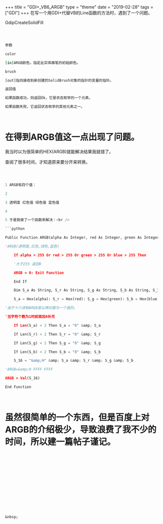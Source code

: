+++
title = "GDI+_VB6_ARGB"
type = "theme"
date = "2019-02-28"
tags = ["GDI"]
+++
在写一个用GDI+代替VB的Line函数的方法时，遇到了一个问题。

GdipCreateSolidFill

&nbsp;

```python

参数

color

[in]ARGB颜色，指定此实体画笔的初始颜色。

brush

[out]指向接收到新创建的SolidBrush对象的指针的变量的指针。

返回值

如果函数成功，则返回Ok，它是状态枚举的一个元素。

如果函数失败，它返回状态枚举的其他元素之一。 

```

&nbsp;

# 在得到ARGB值这一点出现了问题。

我当时以为很简单的HEX(ARGB)就能解决结果我就错了。

查阅了很多时间，才知道原来要分开来转换。

&nbsp;

```python

1 ARGB有四个值：

2 

3 透明度 红色值 绿色值 蓝色值

4 

5 于是我做了一个函数来解决：<br />

```python

Public Function ARGB(alpha As Integer, red As Integer, green As Integer, blue As Integer) As Long

'ARGB(透明度,红色,绿色,蓝色)

    If alpha > 255 Or red > 255 Or green > 255 Or blue > 255 Then

    '大于255 返回0

    ARGB = 0: Exit Function

    End If

    Dim S_a As String, S_r As String, S_g As String, S_b As String, S_16 As String

    S_a = Hex(alpha): S_r = Hex(red): S_g = Hex(green): S_b = Hex(blue)

'由于十六进制ARGB是以两位数为一个值的。

'当字符个数为1时前面加0补充

    If Len(S_a) < 2 Then S_a = "0" &amp; S_a

    If Len(S_r) < 2 Then S_r = "0" &amp; S_r

    If Len(S_g) < 2 Then S_g = "0" &amp; S_g

    If Len(S_b) < 2 Then S_b = "0" &amp; S_b

    S_16 = "&amp;H" &amp; S_a &amp; S_r &amp; S_g &amp; S_b

'ARGB=&amp;H FFFF FFFF

ARGB = Val(S_16)

End Function

```



&nbsp;

# **虽然很简单的一个东西，但是百度上对ARGB的介绍极少，导致浪费了我不少的时间，所以建一篇帖子谨记。**

&nbsp;

&nbsp;

&nbsp;

<br />

　　

&nbsp;

```

&nbsp;